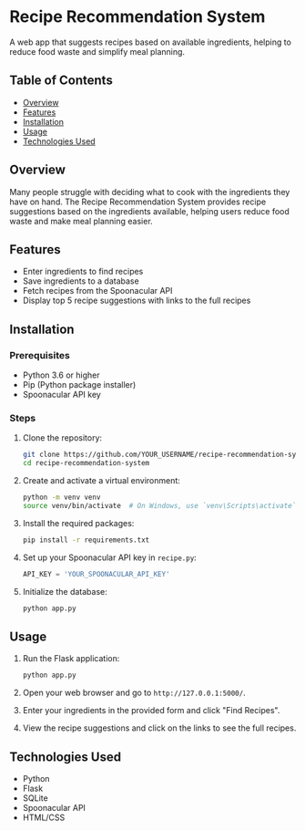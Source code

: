 # Recipe Recommendation System

A web app that suggests recipes based on available ingredients,
helping to reduce food waste and simplify meal planning.

## Table of Contents

- [Overview](#overview)
- [Features](#features)
- [Installation](#installation)
- [Usage](#usage)
- [Technologies Used](#technologies-used)

## Overview

Many people struggle with deciding what to cook with the
ingredients they have on hand. The Recipe Recommendation System
provides recipe suggestions based on the ingredients available,
helping users reduce food waste and make meal planning easier.

## Features

- Enter ingredients to find recipes
- Save ingredients to a database
- Fetch recipes from the Spoonacular API
- Display top 5 recipe suggestions with links to the full recipes

## Installation

### Prerequisites

- Python 3.6 or higher
- Pip (Python package installer)
- Spoonacular API key

### Steps

1. Clone the repository:
    ```bash
    git clone https://github.com/YOUR_USERNAME/recipe-recommendation-system.git
    cd recipe-recommendation-system
    ```

2. Create and activate a virtual environment:
    ```bash
    python -m venv venv
    source venv/bin/activate  # On Windows, use `venv\Scripts\activate`
    ```

3. Install the required packages:
    ```bash
    pip install -r requirements.txt
    ```

4. Set up your Spoonacular API key in `recipe.py`:
    ```python
    API_KEY = 'YOUR_SPOONACULAR_API_KEY'
    ```

5. Initialize the database:
    ```bash
    python app.py
    ```

## Usage

1. Run the Flask application:
    ```bash
    python app.py
    ```

2. Open your web browser and go to `http://127.0.0.1:5000/`.

3. Enter your ingredients in the provided form and click
"Find Recipes".

4. View the recipe suggestions and click on the links to see
the full recipes.

## Technologies Used

- Python
- Flask
- SQLite
- Spoonacular API
- HTML/CSS

